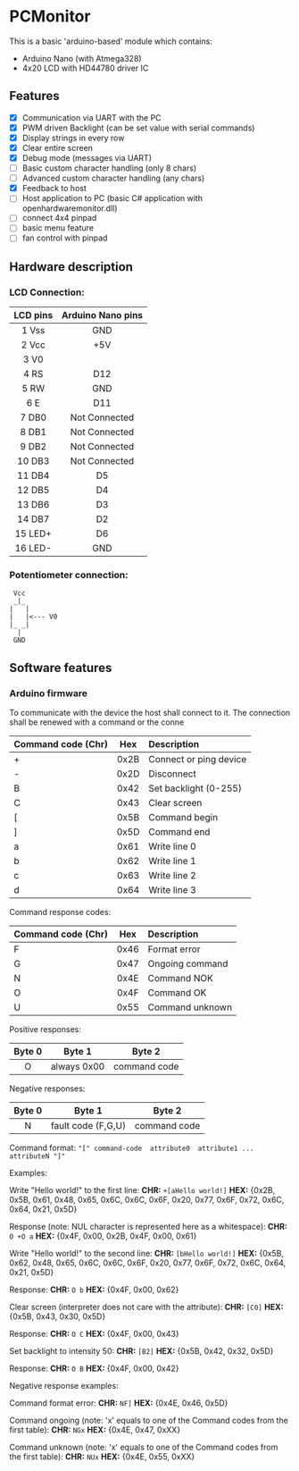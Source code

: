 # PCMonitor

This is a basic 'arduino-based' module which contains:
- Arduino Nano (with Atmega328)
- 4x20 LCD with HD44780 driver IC

## Features

- [x] Communication via UART with the PC
- [x] PWM driven Backlight (can be set value with serial commands)
- [x] Display strings in every row
- [x] Clear entire screen
- [x] Debug mode (messages via UART)
- [ ] Basic custom character handling (only 8 chars)
- [ ] Advanced custom character handling (any chars)
- [x] Feedback to host
- [ ] Host application to PC (basic C# application with openhardwaremonitor.dll)
- [ ] connect 4x4 pinpad
- [ ] basic menu feature
- [ ] fan control with pinpad

## Hardware description

### LCD Connection:

| LCD pins | Arduino Nano pins | 
|:--------:|:----------------:|
|  1 Vss    | GND                   |
|  2 Vcc    | +5V                   | 
|  3 V0      |                         | 
|  4 RS      | D12                   |
|  5 RW     | GND                   | 
|  6 E       | D11                    |
|  7 DB0    | Not Connected     |
|  8 DB1    | Not Connected     |
|  9 DB2    | Not Connected     |
| 10 DB3    | Not Connected     |
| 11 DB4    | D5                     |
| 12 DB5    | D4                     |
| 13 DB6    | D3                     |
| 14 DB7    | D2                     |
| 15 LED+   | D6                     |
| 16 LED-   | GND                   |


### Potentiometer connection:

     Vcc
     _|_
    |   |
    |   |<--- V0
    |_ _|
      |
     GND
     
## Software features

### Arduino firmware

To communicate with the device the host shall connect to it.
The connection shall be renewed with a command or the conne



| Command code (Chr) | Hex     | Description                    |
| :-------------------------- |:-------:|:----------------------------- |
|  +                                | 0x2B  | Connect or ping device  |
|  -                                 | 0x2D  | Disconnect                     |
|  B                                | 0x42  | Set backlight (0-255)     |
|  C                                | 0x43  | Clear screen                  |
|  [                                 | 0x5B  | Command begin            |
|  ]                                 | 0x5D  | Command end               |
|  a                                | 0x61  | Write line 0                    |
|  b                                | 0x62  | Write line 1                    |
|  c                                 | 0x63  | Write line 2                    |
|  d                                | 0x64  | Write line 3                    |

Command response codes:

| Command code (Chr)           | Hex      | Description                    |
| :-------------------------- |:-------:|:------------------------ |
|  F                                    | 0x46     | Format error                  |
|  G                                    | 0x47     | Ongoing command          |
|  N                                    | 0x4E     | Command NOK               |
|  O                                    | 0x4F     | Command OK                 |
|  U                                    | 0x55     | Command unknown         |


Positive responses:

| Byte 0 | Byte 1 | Byte 2 |
|:------:|:------:|:------:|
| O        | always 0x00 | command code |

Negative responses:

| Byte 0 | Byte 1 | Byte 2 |
|:------:|:------:|:------:|
| N        | fault code (F,G,U) | command code |


Command format:
`"[" command-code  attribute0  attribute1 ... attributeN "]"`


Examples:



Write "Hello world!" to the first line: 
**CHR:** `+[aHello world!]` 
**HEX:** {0x2B, 0x5B, 0x61, 0x48, 0x65, 0x6C, 0x6C, 0x6F, 0x20, 0x77, 0x6F, 0x72, 0x6C, 0x64, 0x21, 0x5D}


Response (note: NUL character is represented here as a whitespace):
**CHR:** `O +O a`
**HEX:** {0x4F, 0x00, 0x2B, 0x4F, 0x00, 0x61}


Write "Hello world!" to the second line: 
**CHR:** `[bHello world!]`
**HEX:** {0x5B, 0x62, 0x48, 0x65, 0x6C, 0x6C, 0x6F, 0x20, 0x77, 0x6F, 0x72, 0x6C, 0x64, 0x21, 0x5D}


Response:
**CHR:** `O b`
**HEX:** {0x4F, 0x00, 0x62}


Clear screen (interpreter does not care with the attribute): 
**CHR:** `[C0]`
**HEX:** {0x5B, 0x43, 0x30, 0x5D}


Response:
**CHR:** `O C`
**HEX:** {0x4F, 0x00, 0x43}


Set backlight to intensity 50: 
**CHR:** `[B2]`
**HEX:** {0x5B, 0x42, 0x32, 0x5D}


Response:
**CHR:** `O B`
**HEX:** {0x4F, 0x00, 0x42}



Negative response examples:


Command format error:
**CHR:** `NF]`
**HEX:** {0x4E, 0x46, 0x5D}


Command ongoing (note: 'x' equals to one of the Command codes from the first table):
**CHR:** `NGx`
**HEX:** {0x4E, 0x47, 0xXX}


Command unknown (note: 'x' equals to one of the Command codes from the first table):
**CHR:** `NUx`
**HEX:** {0x4E, 0x55, 0xXX}


